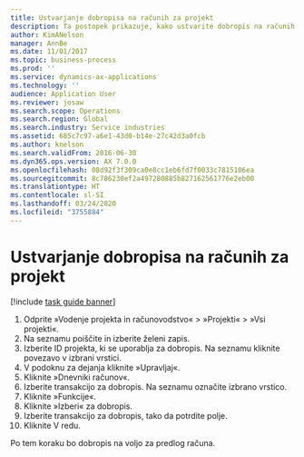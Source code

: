 ```yaml
---
title: Ustvarjanje dobropisa na računih za projekt
description: Ta postopek prikazuje, kako ustvarite dobropis na računih za projekt, ki so bili knjiženi.
author: KimANelson
manager: AnnBe
ms.date: 11/01/2017
ms.topic: business-process
ms.prod: ''
ms.service: dynamics-ax-applications
ms.technology: ''
audience: Application User
ms.reviewer: josaw
ms.search.scope: Operations
ms.search.region: Global
ms.search.industry: Service industries
ms.assetid: 685c7c97-a6e1-43d0-b14e-27c42d3a0fcb
ms.author: knelson
ms.search.validFrom: 2016-06-30
ms.dyn365.ops.version: AX 7.0.0
ms.openlocfilehash: 08d92f3f309ca0e8cc1eb6fd7f0033c7815106ea
ms.sourcegitcommit: 8c786230ef2a497280885b827162561776e2eb00
ms.translationtype: HT
ms.contentlocale: sl-SI
ms.lasthandoff: 03/24/2020
ms.locfileid: "3755884"
---
```

# <a name="create-a-credit-note-on-project-invoices"></a>Ustvarjanje dobropisa na računih za projekt

[!include [task guide banner](../../includes/task-guide-banner.md)]

1. Odprite »Vodenje projekta in računovodstvo« > »Projekti« > »Vsi projekti«. 
2. Na seznamu poiščite in izberite želeni zapis. 
3. Izberite ID projekta, ki se uporablja za dobropis. Na seznamu kliknite povezavo v izbrani vrstici. 
4. V podoknu za dejanja kliknite »Upravljaj«. 
5. Kliknite »Dnevniki računov«. 
6. Izberite transakcijo za dobropis. Na seznamu označite izbrano vrstico. 
7. Kliknite »Funkcije«. 
8. Kliknite »Izberi« za dobropis. 
9. Izberite transakcijo za dobropis, tako da potrdite polje.
10. Kliknite V redu. 

Po tem koraku bo dobropis na voljo za predlog računa.
